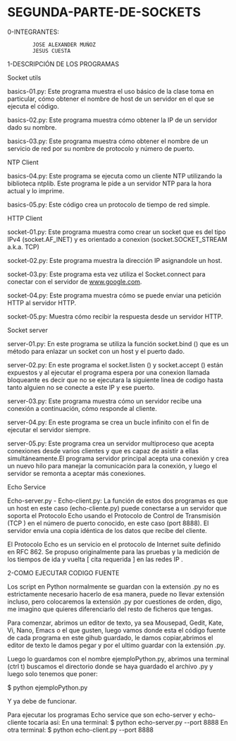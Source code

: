 # SEGUNDA-PARTE-DE-SOCKETS
0-INTEGRANTES: 

            JOSE ALEXANDER MUÑOZ   
            JESUS CUESTA
            
1-DESCRIPCIÓN DE LOS PROGRAMAS  

Socket utils

basics-01.py: Este programa muestra el uso básico de la clase toma en particular, cómo obtener el nombre de host de un servidor en el que se ejecuta el código.

basics-02.py: Este programa muestra cómo obtener la IP de un servidor dado su nombre.

basics-03.py: Este programa muestra cómo obtener el nombre de un servicio de red por su nombre de protocolo y número de puerto.

NTP Client

basics-04.py: Este programa se ejecuta como un cliente NTP utilizando la biblioteca ntplib. Este programa le pide a un servidor NTP para la hora actual y lo imprime.

basics-05.py: Este código crea un protocolo de tiempo de red simple.

HTTP Client

socket-01.py: Este programa muestra como crear un socket que es del tipo IPv4 (socket.AF_INET) y es orientado a conexion (socket.SOCKET_STREAM a.k.a. TCP)

socket-02.py: Este programa muestra la dirección IP asignandole un host.

socket-03.py: Este programa esta vez utiliza el Socket.connect para conectar con el servidor de www.google.com.

socket-04.py: Este programa muestra cómo se puede enviar una petición HTTP al servidor HTTP.

socket-05.py: Muestra cómo recibir la respuesta desde un servidor HTTP.


Socket server

server-01.py: En este programa se utiliza la función socket.bind () que es un método para enlazar un socket con un host y el puerto dado.

server-02.py: En este programa el socket.listen () y socket.accept () están expuestos y al ejecutar el programa espera por una conexion llamada bloqueante es decir que no se ejecutara la siguiente linea de codigo hasta tanto alguien no se conecte a este IP y ese puerto.

server-03.py: Este programa muestra cómo un servidor recibe una conexión a continuación, cómo responde al cliente.

server-04.py: En este programa se crea un bucle infinito con el fin de ejecutar el servidor siempre.

server-05.py: Este programa crea un servidor multiproceso que acepta conexiones desde varios clientes y que es capaz de asistir a ellas simultáneamente.El programa servidor principal acepta una conexión y crea un nuevo hilo para manejar la comunicación para la conexión, y luego el servidor se remonta a aceptar más conexiones.


Echo Service

Echo-server.py - Echo-client.py: La función de estos dos programas es que un host en este caso (echo-cliente.py) puede conectarse a un servidor que soporta el Protocolo Echo usando el Protocolo de Control de Transmisión (TCP ) en el número de puerto conocido, en este caso (port 8888). El servidor envía una copia idéntica de los datos que recibe del cliente.

El Protocolo Echo es un servicio en el protocolo de Internet suite definido en RFC 862. Se propuso originalmente para las pruebas y la medición de los tiempos de ida y vuelta [ cita requerida ] en las redes IP .

2-COMO EJECUTAR CODIGO FUENTE

Los script en Python normalmente se guardan con la extensión .py no es estrictamente necesario hacerlo de esa manera, puede no llevar extensión incluso, pero colocaremos la extensión .py por cuestiones de orden, digo, me imagino que quieres diferenciarlo del resto de ficheros que tengas.

Para comenzar, abrimos un editor de texto, ya sea Mousepad, Gedit, Kate, Vi, Nano, Emacs o el que gusten, luego vamos donde esta el código fuente de cada programa en este gihub guardado, le damos copiar,abrimos el editor de texto le damos pegar y por el ultimo guardar con la extensión .py.

Luego lo guardamos con el nombre ejemploPython.py, abrimos una terminal (ctrl t) buscamos el directorio donde se haya guardado el archivo .py y luego solo tenemos que poner:

$ python ejemploPython.py

Y ya debe de funcionar.

Para ejecutar los programas Echo service que son echo-server y echo-cliente tocaria asi:
En una terminal:
$ python echo-server.py --port 8888
En otra terminal:
$ python echo-client.py --port 8888

